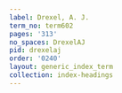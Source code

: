 ```yaml
---
label: Drexel, A. J.
term_no: term602
pages: '313'
no_spaces: DrexelAJ
pid: drexelaj
order: '0240'
layout: generic_index_term
collection: index-headings
---
```

